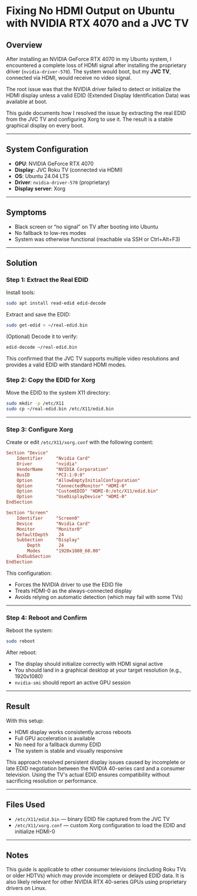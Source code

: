# Fixing No HDMI Output on Ubuntu with NVIDIA RTX 4070 and a JVC TV

## Overview

After installing an NVIDIA GeForce RTX 4070 in my Ubuntu system, I encountered a complete loss of HDMI signal after installing the proprietary driver (`nvidia-driver-570`). The system would boot, but my **JVC TV**, connected via HDMI, would receive no video signal. 

The root issue was that the NVIDIA driver failed to detect or initialize the HDMI display unless a valid EDID (Extended Display Identification Data) was available at boot.

This guide documents how I resolved the issue by extracting the real EDID from the JVC TV and configuring Xorg to use it. The result is a stable graphical display on every boot.

---

## System Configuration

- **GPU**: NVIDIA GeForce RTX 4070
- **Display**: JVC Roku TV (connected via HDMI)
- **OS**: Ubuntu 24.04 LTS
- **Driver**: `nvidia-driver-570` (proprietary)
- **Display server**: Xorg

---

## Symptoms

- Black screen or “no signal” on TV after booting into Ubuntu
- No fallback to low-res modes
- System was otherwise functional (reachable via SSH or Ctrl+Alt+F3)

---

## Solution

### Step 1: Extract the Real EDID

Install tools:

```bash
sudo apt install read-edid edid-decode
```

Extract and save the EDID:

```bash
sudo get-edid > ~/real-edid.bin
```

(Optional) Decode it to verify:

```bash
edid-decode ~/real-edid.bin
```

This confirmed that the JVC TV supports multiple video resolutions and provides a valid EDID with standard HDMI modes.

### Step 2: Copy the EDID for Xorg

Move the EDID to the system X11 directory:

```bash
sudo mkdir -p /etc/X11
sudo cp ~/real-edid.bin /etc/X11/edid.bin
```

---

### Step 3: Configure Xorg

Create or edit `/etc/X11/xorg.conf` with the following content:

```conf
Section "Device"
    Identifier     "Nvidia Card"
    Driver         "nvidia"
    VendorName     "NVIDIA Corporation"
    BusID          "PCI:1:0:0"
    Option         "AllowEmptyInitialConfiguration"
    Option         "ConnectedMonitor" "HDMI-0"
    Option         "CustomEDID" "HDMI-0:/etc/X11/edid.bin"
    Option         "UseDisplayDevice" "HDMI-0"
EndSection

Section "Screen"
    Identifier     "Screen0"
    Device         "Nvidia Card"
    Monitor        "Monitor0"
    DefaultDepth    24
    SubSection     "Display"
        Depth       24
        Modes      "1920x1080_60.00"
    EndSubSection
EndSection
```

This configuration:
- Forces the NVIDIA driver to use the EDID file
- Treats HDMI-0 as the always-connected display
- Avoids relying on automatic detection (which may fail with some TVs)

---

### Step 4: Reboot and Confirm

Reboot the system:

```bash
sudo reboot
```

After reboot:
- The display should initialize correctly with HDMI signal active
- You should land in a graphical desktop at your target resolution (e.g., 1920x1080)
- `nvidia-smi` should report an active GPU session

---

## Result

With this setup:
- HDMI display works consistently across reboots
- Full GPU acceleration is available
- No need for a fallback dummy EDID
- The system is stable and visually responsive

This approach resolved persistent display issues caused by incomplete or late EDID negotiation between the NVIDIA 40-series card and a consumer television. Using the TV's actual EDID ensures compatibility without sacrificing resolution or performance.

---

## Files Used

- `/etc/X11/edid.bin` — binary EDID file captured from the JVC TV
- `/etc/X11/xorg.conf` — custom Xorg configuration to load the EDID and initialize HDMI-0

---

## Notes

This guide is applicable to other consumer televisions (including Roku TVs or older HDTVs) which may provide incomplete or delayed EDID data. It is also likely relevant for other NVIDIA RTX 40-series GPUs using proprietary drivers on Linux.
